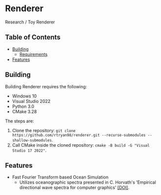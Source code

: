 # Renderer
Research / Toy Renderer

## Table of Contents
- [Building](#building)
    - [Requirements](#requirements)
- [Features](#features)

## Building
Building Renderer requires the following:
- Windows 10
- Visual Studio 2022
- Python 3.0
- CMake 3.28

The steps are:
1. Clone the repository: `git clone https://github.com/rtryan98/renderer.git --recurse-submodules --shallow-submodules`.
2. Call CMake inside the cloned repository: `cmake -B build -G "Visual Studio 17 2022"`.

## Features
- Fast Fourier Transform based Ocean Simulation
    - Utilizes oceanographic spectra presented in C. Horvath's 'Empirical directional wave spectra for computer graphics' [\[DOI\]](https://dl.acm.org/doi/10.1145/2791261.2791267).
